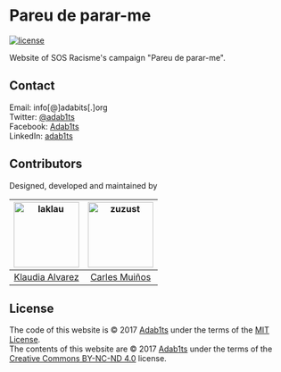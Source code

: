 # Pareu de parar-me

[![license](https://img.shields.io/github/license/mashape/apistatus.svg?style=flat-square)](https://choosealicense.com/licenses/mit/)

Website of SOS Racisme's campaign "Pareu de parar-me".


## Contact

Email:    info[@]adabits[.]org  
Twitter:  [@adab1ts](https://twitter.com/adab1ts)  
Facebook: [Adab1ts](https://www.facebook.com/Adab1ts)  
LinkedIn: [adab1ts](https://www.linkedin.com/company/adab1ts)  


## Contributors

Designed, developed and maintained by

<!-- ALL-CONTRIBUTORS-LIST:START - Do not remove or modify this section -->
[<img alt="laklau" src="https://avatars.githubusercontent.com/u/6210292?v=3&s=117" width="117">]((https://github.com/adab1ts/www.pareudepararme.org/commits?author=laklau)) |[<img alt="zuzust" src="https://avatars.githubusercontent.com/u/351530?v=3&s=117" width="117">](https://github.com/adab1ts/www.pareudepararme.org/commits?author=zuzust) |
:---: |:---: |
[Klaudia Alvarez](https://github.com/laklau) |[Carles Muiños](https://github.com/zuzust)
<!-- ALL-CONTRIBUTORS-LIST:END -->


## License

The code of this website is &copy; 2017 [Adab1ts](http://www.adabits.org) under the terms of the [MIT License](https://choosealicense.com/licenses/mit/).  
The contents of this website are &copy; 2017 [Adab1ts](http://www.adabits.org) under the terms of the [Creative Commons BY-NC-ND 4.0](https://creativecommons.org/licenses/by-nc-nd/4.0/deed) license.
